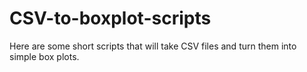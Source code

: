 # CSV-to-boxplot-scripts
Here are some short scripts that will take CSV files and turn them into simple box plots. 
